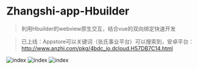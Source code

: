 # Zhangshi-app-Hbuilder 
> 利用Hbuilder的webview原生交互，结合vue的双向绑定快速开发

> 已上线：Appstore可以关键词（张氏事业平台）可以搜索到，安卓平台：http://www.anzhi.com/pkg/4bdc_io.dcloud.H57DB7C14.html

![index](http://img3.anzhi.com/data1/thumb/201803/13/b64ecdd59c32fe9b30a08e64463f6c07_42045000.jpg "index")
![index](http://img1.anzhi.com/data1/thumb/201803/13/5bf203ff715f2b3ef3e99210c7f9d795_44947300.jpg "index")
![index](http://img3.anzhi.com/data1/thumb/201803/13/8f02d0bf46913a05c492b3ba870bdfb4_47946400.jpg "index")
